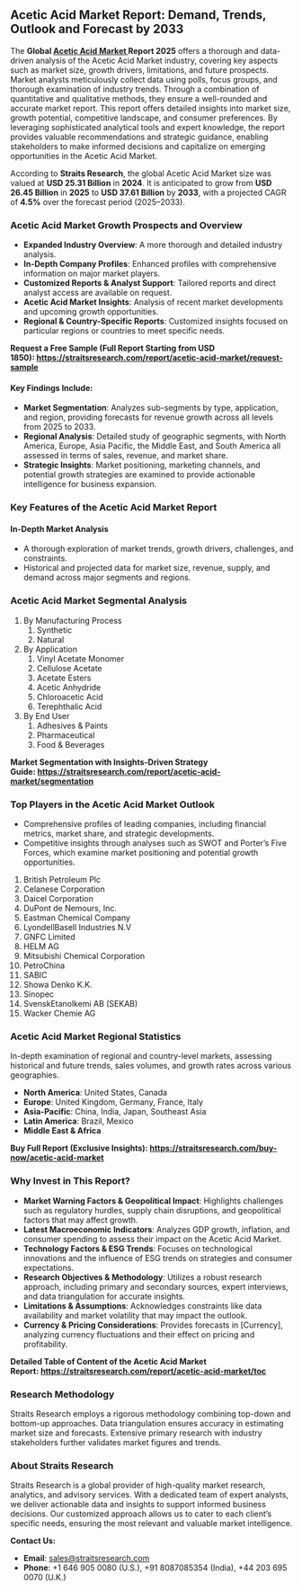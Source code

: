 <p>&nbsp;</p>
<h2>Acetic Acid Market Report: Demand, Trends, Outlook and Forecast by 2033</h2>
<p>The&nbsp;<strong>Global <a href="https://straitsresearch.com/report/acetic-acid-market">Acetic Acid Market </a>Report 2025</strong>&nbsp;offers a thorough and data-driven analysis of the Acetic Acid Market industry, covering key aspects such as market size, growth drivers, limitations, and future prospects. Market analysts meticulously collect data using polls, focus groups, and thorough examination of industry trends. Through a combination of quantitative and qualitative methods, they ensure a well-rounded and accurate market report. This report offers detailed insights into market size, growth potential, competitive landscape, and consumer preferences. By leveraging sophisticated analytical tools and expert knowledge, the report provides valuable recommendations and strategic guidance, enabling stakeholders to make informed decisions and capitalize on emerging opportunities in the Acetic Acid Market.</p>
<p>According to&nbsp;<strong>Straits Research</strong>, the global Acetic Acid Market size was valued at&nbsp;<strong>USD 25.31 Billion</strong>&nbsp;in&nbsp;<strong>2024</strong>. It is anticipated to grow from&nbsp;<strong>USD 26.45 Billion</strong>&nbsp;in&nbsp;<strong>2025</strong>&nbsp;to&nbsp;<strong>USD 37.61 Billion</strong>&nbsp;by&nbsp;<strong>2033</strong>, with a projected CAGR of&nbsp;<strong>4.5%</strong>&nbsp;over the forecast period (2025&ndash;2033).</p>
<h3>Acetic Acid Market Growth Prospects and Overview</h3>
<ul>
<li><strong>Expanded Industry Overview</strong>: A more thorough and detailed industry analysis.</li>
<li><strong>In-Depth Company Profiles</strong>: Enhanced profiles with comprehensive information on major market players.</li>
<li><strong>Customized Reports &amp; Analyst Support</strong>: Tailored reports and direct analyst access are available on request.</li>
<li><strong>Acetic Acid Market Insights</strong>: Analysis of recent market developments and upcoming growth opportunities.</li>
<li><strong>Regional &amp; Country-Specific Reports</strong>: Customized insights focused on particular regions or countries to meet specific needs.</li>
</ul>
<p><strong>Request a Free Sample (Full Report Starting from USD 1850):&nbsp;<a href="https://straitsresearch.com/report/acetic-acid-market/request-sample">https://straitsresearch.com/report/acetic-acid-market/request-sample</a></strong></p>
<h4>Key Findings Include:</h4>
<ul>
<li><strong>Market Segmentation</strong>: Analyzes sub-segments by type, application, and region, providing forecasts for revenue growth across all levels from&nbsp;2025 to 2033.</li>
<li><strong>Regional Analysis</strong>: Detailed study of geographic segments, with North America, Europe, Asia Pacific, the Middle East, and South America all assessed in terms of sales, revenue, and market share.</li>
<li><strong>Strategic Insights</strong>: Market positioning, marketing channels, and potential growth strategies are examined to provide actionable intelligence for business expansion.</li>
</ul>
<h3>Key Features of the Acetic Acid Market Report</h3>
<h4>In-Depth Market Analysis</h4>
<ul>
<li>A thorough exploration of market trends, growth drivers, challenges, and constraints.</li>
<li>Historical and projected data for market size, revenue, supply, and demand across major segments and regions.</li>
</ul>
<h3>Acetic Acid Market&nbsp;Segmental Analysis</h3>
<ol>
<li>By Manufacturing Process
<ol>
<li>Synthetic</li>
<li>Natural</li>
</ol>
</li>
<li>By Application
<ol>
<li>Vinyl Acetate Monomer</li>
<li>Cellulose Acetate</li>
<li>Acetate Esters</li>
<li>Acetic Anhydride</li>
<li>Chloroacetic Acid</li>
<li>Terephthalic Acid</li>
</ol>
</li>
<li>By End User
<ol>
<li>Adhesives &amp; Paints</li>
<li>Pharmaceutical</li>
<li>Food &amp; Beverages</li>
</ol>
</li>
</ol>
<p><strong>Market Segmentation with Insights-Driven Strategy Guide:&nbsp;<a href="https://straitsresearch.com/report/acetic-acid-market/segmentation">https://straitsresearch.com/report/acetic-acid-market/segmentation</a></strong></p>
<h3>Top Players in the Acetic Acid Market Outlook</h3>
<ul>
<li>Comprehensive profiles of leading companies, including financial metrics, market share, and strategic developments.</li>
<li>Competitive insights through analyses such as SWOT and Porter&rsquo;s Five Forces, which examine market positioning and potential growth opportunities.</li>
</ul>
<ol>
<li><a target="">British Petroleum Plc</a></li>
<li>Celanese Corporation</li>
<li><a target="">Daicel Corporation</a></li>
<li>DuPont de Nemours, Inc.</li>
<li>Eastman Chemical Company</li>
<li>LyondellBasell Industries N.V</li>
<li>GNFC Limited</li>
<li>HELM AG</li>
<li>Mitsubishi Chemical Corporation</li>
<li>PetroChina</li>
<li>SABIC</li>
<li>Showa Denko K.K.</li>
<li>Sinopec</li>
<li>SvenskEtanolkemi AB (SEKAB)</li>
<li>Wacker Chemie AG</li>
</ol>
<h3>Acetic Acid Market Regional Statistics</h3>
<p>In-depth examination of regional and country-level markets, assessing historical and future trends, sales volumes, and growth rates across various geographies.</p>
<ul>
<li><strong>North America</strong>: United States, Canada</li>
<li><strong>Europe</strong>: United Kingdom, Germany, France, Italy</li>
<li><strong>Asia-Pacific</strong>: China, India, Japan, Southeast Asia</li>
<li><strong>Latin America</strong>: Brazil, Mexico</li>
<li><strong>Middle East &amp; Africa</strong></li>
</ul>
<p><strong>Buy Full Report (Exclusive Insights):&nbsp;<a href="https://straitsresearch.com/buy-now/acetic-acid-market">https://straitsresearch.com/buy-now/acetic-acid-market</a></strong></p>
<h3>Why Invest in This Report?</h3>
<ul>
<li><strong>Market Warning Factors &amp; Geopolitical Impact</strong>: Highlights challenges such as regulatory hurdles, supply chain disruptions, and geopolitical factors that may affect growth.</li>
<li><strong>Latest Macroeconomic Indicators</strong>: Analyzes GDP growth, inflation, and consumer spending to assess their impact on the Acetic Acid Market.</li>
<li><strong>Technology Factors &amp; ESG Trends</strong>: Focuses on technological innovations and the influence of ESG trends on strategies and consumer expectations.</li>
<li><strong>Research Objectives &amp; Methodology</strong>: Utilizes a robust research approach, including primary and secondary sources, expert interviews, and data triangulation for accurate insights.</li>
<li><strong>Limitations &amp; Assumptions</strong>: Acknowledges constraints like data availability and market volatility that may impact the outlook.</li>
<li><strong>Currency &amp; Pricing Considerations</strong>: Provides forecasts in [Currency], analyzing currency fluctuations and their effect on pricing and profitability.</li>
</ul>
<p><strong>Detailed Table of Content of the Acetic Acid Market Report:&nbsp;<a href="https://straitsresearch.com/report/acetic-acid-market/toc">https://straitsresearch.com/report/acetic-acid-market/toc</a></strong></p>
<h3>Research Methodology</h3>
<p>Straits Research employs a rigorous methodology combining top-down and bottom-up approaches. Data triangulation ensures accuracy in estimating market size and forecasts. Extensive primary research with industry stakeholders further validates market figures and trends.</p>
<h3>About Straits Research</h3>
<p>Straits Research is a global provider of high-quality market research, analytics, and advisory services. With a dedicated team of expert analysts, we deliver actionable data and insights to support informed business decisions. Our customized approach allows us to cater to each client&rsquo;s specific needs, ensuring the most relevant and valuable market intelligence.</p>
<p><strong>Contact Us:</strong></p>
<ul>
<li><strong>Email</strong>: <a href="sales@straitsresearch.com">sales@straitsresearch.com</a></li>
<li><strong>Phone</strong>: +1 646 905 0080 (U.S.), +91 8087085354 (India), +44 203 695 0070 (U.K.)</li>
</ul>
<p>&nbsp;</p>
